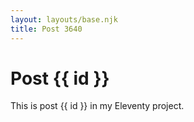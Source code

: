 ```yaml
---
layout: layouts/base.njk
title: Post 3640
---
```


# Post {{ id }}

This is post {{ id }} in my Eleventy project.

